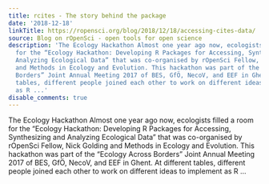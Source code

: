 ```yaml
---
title: rcites - The story behind the package
date: '2018-12-18'
linkTitle: https://ropensci.org/blog/2018/12/18/accessing-cites-data/
source: Blog on rOpenSci - open tools for open science
description: 'The Ecology Hackathon Almost one year ago now, ecologists filled a room
  for the “Ecology Hackathon: Developing R Packages for Accessing, Synthesizing and
  Analyzing Ecological Data” that was co-organised by rOpenSci Fellow, Nick Golding
  and Methods in Ecology and Evolution. This hackathon was part of the “Ecology Across
  Borders” Joint Annual Meeting 2017 of BES, GfÖ, NecoV, and EEF in Ghent. At different
  tables, different people joined each other to work on different ideas to implement
  as R ...'
disable_comments: true
---
```

The Ecology Hackathon Almost one year ago now, ecologists filled a room for the “Ecology Hackathon: Developing R Packages for Accessing, Synthesizing and Analyzing Ecological Data” that was co-organised by rOpenSci Fellow, Nick Golding and Methods in Ecology and Evolution. This hackathon was part of the “Ecology Across Borders” Joint Annual Meeting 2017 of BES, GfÖ, NecoV, and EEF in Ghent. At different tables, different people joined each other to work on different ideas to implement as R ...